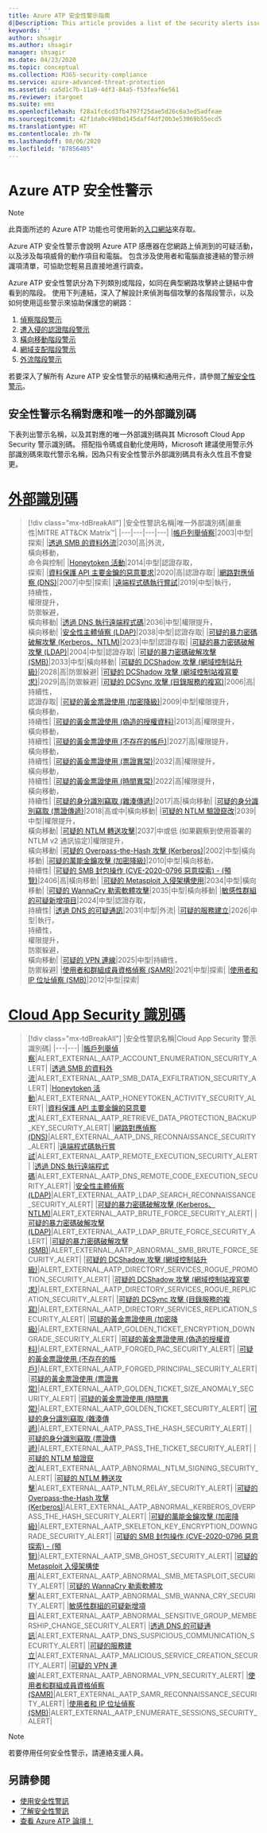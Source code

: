 ```yaml
---
title: Azure ATP 安全性警示指南
d|Description: This article provides a list of the security alerts issued by Azure ATP.
keywords: ''
author: shsagir
ms.author: shsagir
manager: shsagir
ms.date: 04/23/2020
ms.topic: conceptual
ms.collection: M365-security-compliance
ms.service: azure-advanced-threat-protection
ms.assetid: ca5d1c7b-11a9-4df3-84a5-f53feaf6e561
ms.reviewer: itargoet
ms.suite: ems
ms.openlocfilehash: f28a1fc6cd3fb4797f25dae5d26c6a3ed5adfeae
ms.sourcegitcommit: 42f1da0c498bd145daff4df20b3e53069b55ecd5
ms.translationtype: HT
ms.contentlocale: zh-TW
ms.lasthandoff: 08/06/2020
ms.locfileid: "87856405"
---
```

# <a name="azure-atp-security-alerts"></a>Azure ATP 安全性警示

> [!NOTE]
> 此頁面所述的 Azure ATP 功能也可使用新的[入口網站](https://portal.cloudappsecurity.com)來存取。

Azure ATP 安全性警示會說明 Azure ATP 感應器在您網路上偵測到的可疑活動，以及涉及每項威脅的動作項目和電腦。 包含涉及使用者和電腦直接連結的警示辨識項清單，可協助您輕易且直接地進行調查。

Azure ATP 安全性警訊分為下列類別或階段，如同在典型網路攻擊終止鏈結中會看到的階段。 使用下列連結，深入了解設計來偵測每個攻擊的各階段警示，以及如何使用這些警示來協助保護您的網路：

  1. [偵察階段警示](atp-reconnaissance-alerts.md)
  2. [遭入侵的認證階段警示](atp-compromised-credentials-alerts.md)
  3. [橫向移動階段警示](atp-lateral-movement-alerts.md)
  4. [網域支配階段警示](atp-domain-dominance-alerts.md)
  5. [外流階段警示](atp-exfiltration-alerts.md)

若要深入了解所有 Azure ATP 安全性警示的結構和通用元件，請參閱[了解安全性警示](understanding-security-alerts.md)。

## <a name="security-alert-name-mapping-and-unique-external-ids"></a>安全性警示名稱對應和唯一的外部識別碼

下表列出警示名稱，以及其對應的唯一外部識別碼與其 Microsoft Cloud App Security 警示識別碼。 搭配指令碼或自動化使用時，Microsoft 建議使用警示外部識別碼來取代警示名稱，因為只有安全性警示外部識別碼具有永久性且不會變更。

# <a name="external-ids"></a>[外部識別碼](#tab/external)

> [!div class="mx-tdBreakAll"]
> |安全性警訊名稱|唯一外部識別碼|嚴重性|MITRE ATT&CK Matrix&trade;|
> |---|---|---|---|
> |[帳戶列舉偵察](atp-reconnaissance-alerts.md#account-enumeration-reconnaissance-external-id-2003)|2003|中型|探索|
> |[透過 SMB 的資料外流](atp-exfiltration-alerts.md#data-exfiltration-over-smb-external-id-2030)|2030|高|外流，<br>橫向移動，<br>命令與控制|
> |[Honeytoken 活動](atp-compromised-credentials-alerts.md#honeytoken-activity-external-id-2014)|2014|中型|認證存取，<br>探索|
> |[資料保護 API 主要金鑰的惡意要求](atp-domain-dominance-alerts.md#malicious-request-of-data-protection-api-master-key-external-id-2020)|2020|高|認證存取|
> |[網路對應偵察 (DNS)](atp-reconnaissance-alerts.md#network-mapping-reconnaissance-dns-external-id-2007)|2007|中型|探索|
> |[遠端程式碼執行嘗試](atp-domain-dominance-alerts.md#remote-code-execution-attempt-external-id-2019)|2019|中型|執行，<br>持續性，<br>權限提升，<br>防禦躲避，<br>橫向移動|
> |[透過 DNS 執行遠端程式碼](atp-lateral-movement-alerts.md#remote-code-execution-over-dns-external-id-2036)|2036|中型|權限提升，<br>橫向移動|
> |[安全性主體偵察 (LDAP)](atp-reconnaissance-alerts.md#security-principal-reconnaissance-ldap-external-id-2038)|2038|中型|認證存取|
> |[可疑的暴力密碼破解攻擊 (Kerberos、NTLM)](atp-compromised-credentials-alerts.md#suspected-brute-force-attack-kerberos-ntlm-external-id-2023)|2023|中型|認證存取|
> |[可疑的暴力密碼破解攻擊 (LDAP)](atp-compromised-credentials-alerts.md#suspected-brute-force-attack-ldap-external-id-2004)|2004|中型|認證存取|
> |[可疑的暴力密碼破解攻擊 (SMB)](atp-compromised-credentials-alerts.md#suspected-brute-force-attack-smb-external-id-2033)|2033|中型|橫向移動|
> |[可疑的 DCShadow 攻擊 (網域控制站升級)](atp-domain-dominance-alerts.md#suspected-dcshadow-attack-domain-controller-promotion-external-id-2028)|2028|高|防禦躲避|
> |[可疑的 DCShadow 攻擊 (網域控制站複寫要求)](atp-domain-dominance-alerts.md#suspected-dcshadow-attack-domain-controller-replication-request-external-id-2029)|2029|高|防禦躲避|
> |[可疑的 DCSync 攻擊 (目錄服務的複寫)](atp-domain-dominance-alerts.md#suspected-dcsync-attack-replication-of-directory-services-external-id-2006)|2006|高|持續性，<br>認證存取|
> |[可疑的黃金票證使用 (加密降級)](atp-domain-dominance-alerts.md#suspected-golden-ticket-usage-encryption-downgrade-external-id-2009)|2009|中型|權限提升，<br>橫向移動，<br>持續性|
> |[可疑的黃金票證使用 (偽造的授權資料)](atp-domain-dominance-alerts.md#suspected-golden-ticket-usage-forged-authorization-data-external-id-2013)|2013|高|權限提升，<br>橫向移動，<br>持續性|
> |[可疑的黃金票證使用 (不存在的帳戶)](atp-domain-dominance-alerts.md#suspected-golden-ticket-usage-nonexistent-account-external-id-2027)|2027|高|權限提升，<br>橫向移動，<br>持續性|
> |[可疑的黃金票證使用 (票證異常)](atp-domain-dominance-alerts.md#suspected-golden-ticket-usage-ticket-anomaly-external-id-2032)|2032|高|權限提升，<br>橫向移動，<br>持續性|
> |[可疑的黃金票證使用 (時間異常)](atp-domain-dominance-alerts.md#suspected-golden-ticket-usage-time-anomaly-external-id-2022)|2022|高|權限提升，<br>橫向移動，<br>持續性|
> |[可疑的身分識別竊取 (雜湊傳遞)](atp-lateral-movement-alerts.md#suspected-identity-theft-pass-the-hash-external-id-2017)|2017|高|橫向移動|
> |[可疑的身分識別竊取 (票證傳遞)](atp-lateral-movement-alerts.md#suspected-identity-theft-pass-the-ticket-external-id-2018)|2018|高或中|橫向移動|
> |[可疑的 NTLM 驗證竄改](atp-lateral-movement-alerts.md#suspected-ntlm-authentication-tampering-external-id-2039)|2039|中型|權限提升， <br>橫向移動|
> |[可疑的 NTLM 轉送攻擊](atp-lateral-movement-alerts.md#suspected-ntlm-relay-attack-exchange-account-external-id-2037)|2037|中或低 (如果觀察到使用簽署的 NTLM v2 通訊協定)|權限提升， <br>橫向移動|
> |[可疑的 Overpass-the-Hash 攻擊 (Kerberos)](atp-lateral-movement-alerts.md#suspected-overpass-the-hash-attack-kerberos-external-id-2002)|2002|中型|橫向移動|
> |[可疑的萬能金鑰攻擊 (加密降級)](atp-domain-dominance-alerts.md#suspected-skeleton-key-attack-encryption-downgrade-external-id-2010)|2010|中型|橫向移動，<br>持續性|
> |[可疑的 SMB 封包操作 (CVE-2020-0796 惡意探索) - (預覽)](atp-lateral-movement-alerts.md#suspected-smb-packet-manipulation-cve-2020-0796-exploitation-external-id-2406)|2406|高|橫向移動|
> |[可疑的 Metasploit 入侵架構使用](atp-compromised-credentials-alerts.md#suspected-use-of-metasploit-hacking-framework-external-id-2034)|2034|中型|橫向移動|
> |[可疑的 WannaCry 勒索軟體攻擊](atp-compromised-credentials-alerts.md#suspected-wannacry-ransomware-attack-external-id-2035)|2035|中型|橫向移動|
> |[敏感性群組的可疑新增項目](atp-domain-dominance-alerts.md#suspicious-additions-to-sensitive-groups-external-id-2024)|2024|中型|認證存取，<br>持續性|
> |[透過 DNS 的可疑通訊](atp-exfiltration-alerts.md#suspicious-communication-over-dns-external-id-2031)|2031|中型|外流|
> |[可疑的服務建立](atp-domain-dominance-alerts.md#suspicious-service-creation-external-id-2026)|2026|中型|執行，<br>持續性，<br>權限提升，<br>防禦躲避，<br>橫向移動|
> |[可疑的 VPN 連線](atp-compromised-credentials-alerts.md#suspicious-vpn-connection-external-id-2025)|2025|中型|持續性，<br>防禦躲避|
> |[使用者和群組成員資格偵察 (SAMR)](atp-reconnaissance-alerts.md#user-and-group-membership-reconnaissance-samr-external-id-2021)|2021|中型|探索|
> |[使用者和 IP 位址偵察 (SMB)](atp-reconnaissance-alerts.md#user-and-ip-address-reconnaissance-smb-external-id-2012)|2012|中型|探索|


# <a name="cloud-app-security-ids"></a>[Cloud App Security 識別碼](#tab/cloud-app-security)

> [!div class="mx-tdBreakAll"]
> |安全性警訊名稱|Cloud App Security 警示識別碼|
> |---|---|
> |[帳戶列舉偵察](atp-reconnaissance-alerts.md#account-enumeration-reconnaissance-external-id-2003)|ALERT_EXTERNAL_AATP_ACCOUNT_ENUMERATION_SECURITY_ALERT|
> |[透過 SMB 的資料外流](atp-exfiltration-alerts.md#data-exfiltration-over-smb-external-id-2030)|ALERT_EXTERNAL_AATP_SMB_DATA_EXFILTRATION_SECURITY_ALERT|
> |[Honeytoken 活動](atp-compromised-credentials-alerts.md#honeytoken-activity-external-id-2014)|ALERT_EXTERNAL_AATP_HONEYTOKEN_ACTIVITY_SECURITY_ALERT|
> |[資料保護 API 主要金鑰的惡意要求](atp-domain-dominance-alerts.md#malicious-request-of-data-protection-api-master-key-external-id-2020)|ALERT_EXTERNAL_AATP_RETRIEVE_DATA_PROTECTION_BACKUP_KEY_SECURITY_ALERT|
> |[網路對應偵察 (DNS)](atp-reconnaissance-alerts.md#network-mapping-reconnaissance-dns-external-id-2007)|ALERT_EXTERNAL_AATP_DNS_RECONNAISSANCE_SECURITY_ALERT|
> |[遠端程式碼執行嘗試](atp-domain-dominance-alerts.md#remote-code-execution-attempt-external-id-2019)|ALERT_EXTERNAL_AATP_REMOTE_EXECUTION_SECURITY_ALERT|
> |[透過 DNS 執行遠端程式碼](atp-lateral-movement-alerts.md#remote-code-execution-over-dns-external-id-2036)|ALERT_EXTERNAL_AATP_DNS_REMOTE_CODE_EXECUTION_SECURITY_ALERT|
> |[安全性主體偵察 (LDAP)](atp-reconnaissance-alerts.md#security-principal-reconnaissance-ldap-external-id-2038)|ALERT_EXTERNAL_AATP_LDAP_SEARCH_RECONNAISSANCE_SECURITY_ALERT|
> |[可疑的暴力密碼破解攻擊 (Kerberos、NTLM)](atp-compromised-credentials-alerts.md#suspected-brute-force-attack-kerberos-ntlm-external-id-2023)|ALERT_EXTERNAL_AATP_BRUTE_FORCE_SECURITY_ALERT|
> |[可疑的暴力密碼破解攻擊 (LDAP)](atp-compromised-credentials-alerts.md#suspected-brute-force-attack-ldap-external-id-2004)|ALERT_EXTERNAL_AATP_LDAP_BRUTE_FORCE_SECURITY_ALERT|
> |[可疑的暴力密碼破解攻擊 (SMB)](atp-compromised-credentials-alerts.md#suspected-brute-force-attack-smb-external-id-2033)|ALERT_EXTERNAL_AATP_ABNORMAL_SMB_BRUTE_FORCE_SECURITY_ALERT|
> |[可疑的 DCShadow 攻擊 (網域控制站升級)](atp-domain-dominance-alerts.md#suspected-dcshadow-attack-domain-controller-promotion-external-id-2028)|ALERT_EXTERNAL_AATP_DIRECTORY_SERVICES_ROGUE_PROMOTION_SECURITY_ALERT|
> |[可疑的 DCShadow 攻擊 (網域控制站複寫要求)](atp-domain-dominance-alerts.md#suspected-dcshadow-attack-domain-controller-replication-request-external-id-2029)|ALERT_EXTERNAL_AATP_DIRECTORY_SERVICES_ROGUE_REPLICATION_SECURITY_ALERT|
> |[可疑的 DCSync 攻擊 (目錄服務的複寫)](atp-domain-dominance-alerts.md#suspected-dcsync-attack-replication-of-directory-services-external-id-2006)|ALERT_EXTERNAL_AATP_DIRECTORY_SERVICES_REPLICATION_SECURITY_ALERT|
> |[可疑的黃金票證使用 (加密降級)](atp-domain-dominance-alerts.md#suspected-golden-ticket-usage-encryption-downgrade-external-id-2009)|ALERT_EXTERNAL_AATP_GOLDEN_TICKET_ENCRYPTION_DOWNGRADE_SECURITY_ALERT|
> |[可疑的黃金票證使用 (偽造的授權資料)](atp-domain-dominance-alerts.md#suspected-golden-ticket-usage-forged-authorization-data-external-id-2013)|ALERT_EXTERNAL_AATP_FORGED_PAC_SECURITY_ALERT|
> |[可疑的黃金票證使用 (不存在的帳戶)](atp-domain-dominance-alerts.md#suspected-golden-ticket-usage-nonexistent-account-external-id-2027)|ALERT_EXTERNAL_AATP_FORGED_PRINCIPAL_SECURITY_ALERT|
> |[可疑的黃金票證使用 (票證異常)](atp-domain-dominance-alerts.md#suspected-golden-ticket-usage-ticket-anomaly-external-id-2032)|ALERT_EXTERNAL_AATP_GOLDEN_TICKET_SIZE_ANOMALY_SECURITY_ALERT|
> |[可疑的黃金票證使用 (時間異常)](atp-domain-dominance-alerts.md#suspected-golden-ticket-usage-time-anomaly-external-id-2022)|ALERT_EXTERNAL_AATP_GOLDEN_TICKET_SECURITY_ALERT|
> |[可疑的身分識別竊取 (雜湊傳遞)](atp-lateral-movement-alerts.md#suspected-identity-theft-pass-the-hash-external-id-2017)|ALERT_EXTERNAL_AATP_PASS_THE_HASH_SECURITY_ALERT|
> |[可疑的身分識別竊取 (票證傳遞)](atp-lateral-movement-alerts.md#suspected-identity-theft-pass-the-ticket-external-id-2018)|ALERT_EXTERNAL_AATP_PASS_THE_TICKET_SECURITY_ALERT|
> |[可疑的 NTLM 驗證竄改](atp-lateral-movement-alerts.md#suspected-ntlm-authentication-tampering-external-id-2039)|ALERT_EXTERNAL_AATP_ABNORMAL_NTLM_SIGNING_SECURITY_ALERT|
> |[可疑的 NTLM 轉送攻擊](atp-lateral-movement-alerts.md#suspected-ntlm-relay-attack-exchange-account-external-id-2037)|ALERT_EXTERNAL_AATP_NTLM_RELAY_SECURITY_ALERT|
> |[可疑的 Overpass-the-Hash 攻擊 (Kerberos)](atp-lateral-movement-alerts.md#suspected-overpass-the-hash-attack-kerberos-external-id-2002)|ALERT_EXTERNAL_AATP_ABNORMAL_KERBEROS_OVERPASS_THE_HASH_SECURITY_ALERT|
> |[可疑的萬能金鑰攻擊 (加密降級)](atp-domain-dominance-alerts.md#suspected-skeleton-key-attack-encryption-downgrade-external-id-2010)|ALERT_EXTERNAL_AATP_SKELETON_KEY_ENCRYPTION_DOWNGRADE_SECURITY_ALERT|
> |[可疑的 SMB 封包操作 (CVE-2020-0796 惡意探索) - (預覽)](atp-lateral-movement-alerts.md#suspected-smb-packet-manipulation-cve-2020-0796-exploitation-external-id-2406)|ALERT_EXTERNAL_AATP_SMB_GHOST_SECURITY_ALERT|
> |[可疑的 Metasploit 入侵架構使用](atp-compromised-credentials-alerts.md#suspected-use-of-metasploit-hacking-framework-external-id-2034)|ALERT_EXTERNAL_AATP_ABNORMAL_SMB_METASPLOIT_SECURITY_ALERT|
> |[可疑的 WannaCry 勒索軟體攻擊](atp-compromised-credentials-alerts.md#suspected-wannacry-ransomware-attack-external-id-2035)|ALERT_EXTERNAL_AATP_ABNORMAL_SMB_WANNA_CRY_SECURITY_ALERT|
> |[敏感性群組的可疑新增項目](atp-domain-dominance-alerts.md#suspicious-additions-to-sensitive-groups-external-id-2024)|ALERT_EXTERNAL_AATP_ABNORMAL_SENSITIVE_GROUP_MEMBERSHIP_CHANGE_SECURITY_ALERT|
> |[透過 DNS 的可疑通訊](atp-exfiltration-alerts.md#suspicious-communication-over-dns-external-id-2031)|ALERT_EXTERNAL_AATP_DNS_SUSPICIOUS_COMMUNICATION_SECURITY_ALERT|
> |[可疑的服務建立](atp-domain-dominance-alerts.md#suspicious-service-creation-external-id-2026)|ALERT_EXTERNAL_AATP_MALICIOUS_SERVICE_CREATION_SECURITY_ALERT|
> |[可疑的 VPN 連線](atp-compromised-credentials-alerts.md#suspicious-vpn-connection-external-id-2025)|ALERT_EXTERNAL_AATP_ABNORMAL_VPN_SECURITY_ALERT|
> |[使用者和群組成員資格偵察 (SAMR)](atp-reconnaissance-alerts.md#user-and-group-membership-reconnaissance-samr-external-id-2021)|ALERT_EXTERNAL_AATP_SAMR_RECONNAISSANCE_SECURITY_ALERT|
> |[使用者和 IP 位址偵察 (SMB)](atp-reconnaissance-alerts.md#user-and-ip-address-reconnaissance-smb-external-id-2012)|ALERT_EXTERNAL_AATP_ENUMERATE_SESSIONS_SECURITY_ALERT|

<!-- FROM TOP TABLE |[Suspected over-pass-the-hash attack (encryption downgrade)](atp-lateral-movement-alerts.md#suspected-overpass-the-hash-attack-encryption-downgrade-external-id-2008)|2008|Medium|Lateral movement|-->
<!-- FROM BOTTOM TABLE |[Suspected over-pass-the-hash attack (encryption downgrade)](atp-lateral-movement-alerts.md#suspected-overpass-the-hash-attack-encryption-downgrade-external-id-2008)|ALERT_EXTERNAL_AATP_OVERPASS_THE_HASH_ENCRYPTION_DOWNGRADE_SECURITY_ALERT|-->

> [!NOTE]
> 若要停用任何安全性警示，請連絡支援人員。

## <a name="see-also"></a>另請參閱

- [使用安全性警訊](working-with-suspicious-activities.md)
- [了解安全性警訊](understanding-security-alerts.md)
- [查看 Azure ATP 論壇！](https://aka.ms/azureatpcommunity)
